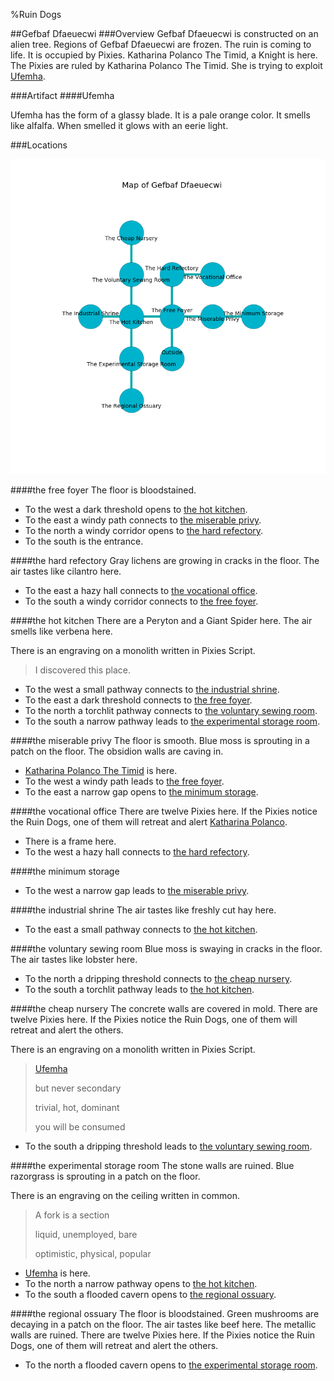 %Ruin Dogs

##Gefbaf Dfaeuecwi
###Overview
Gefbaf Dfaeuecwi is constructed on an alien tree. Regions of Gefbaf Dfaeuecwi are frozen. The ruin is coming to life. It is occupied by Pixies. <a name="Katharina-Polanco-The-Timid"></a>Katharina Polanco The Timid, a Knight is here. The Pixies are ruled by Katharina Polanco The Timid. She  is trying to exploit [Ufemha](#Ufemha). 



###Artifact
####<a name="Ufemha"></a>Ufemha


Ufemha has the form of a glassy blade. It is a pale orange color. It smells like alfalfa. When smelled it glows with an eerie light. 





###Locations


![](../v2/images/Gefbaf-Dfaeuecwi.png)

####<a name="the-free-foyer"></a>the free foyer
The floor is bloodstained. 



* To the west a dark threshold opens to [the hot kitchen](#the-hot-kitchen).
* To the east a windy path connects to [the miserable privy](#the-miserable-privy).
* To the north a windy corridor opens to [the hard refectory](#the-hard-refectory).
* To the south is the entrance.


####<a name="the-hard-refectory"></a>the hard refectory
Gray lichens are growing in cracks in the floor. The air tastes like cilantro here. 



* To the east a hazy hall connects to [the vocational office](#the-vocational-office).
* To the south a windy corridor connects to [the free foyer](#the-free-foyer).


####<a name="the-hot-kitchen"></a>the hot kitchen
There are a Peryton and a Giant Spider here. The air smells like verbena here. 

There is an engraving on a monolith written in Pixies Script. 

> I discovered this place.
>


* To the west a small pathway connects to [the industrial shrine](#the-industrial-shrine).
* To the east a dark threshold connects to [the free foyer](#the-free-foyer).
* To the north a torchlit pathway connects to [the voluntary sewing room](#the-voluntary-sewing-room).
* To the south a narrow pathway leads to [the experimental storage room](#the-experimental-storage-room).


####<a name="the-miserable-privy"></a>the miserable privy
The floor is smooth. Blue moss is sprouting in a patch on the floor. The obsidion walls are caving in. 



* [Katharina Polanco The Timid](#Katharina-Polanco-The-Timid) is here.
* To the west a windy path leads to [the free foyer](#the-free-foyer).
* To the east a narrow gap opens to [the minimum storage](#the-minimum-storage).


####<a name="the-vocational-office"></a>the vocational office
There are twelve Pixies here. If the Pixies notice the Ruin Dogs, one of them will retreat and alert [Katharina Polanco](#Katharina-Polanco). 



* There is a frame here.
* To the west a hazy hall connects to [the hard refectory](#the-hard-refectory).


####<a name="the-minimum-storage"></a>the minimum storage




* To the west a narrow gap leads to [the miserable privy](#the-miserable-privy).


####<a name="the-industrial-shrine"></a>the industrial shrine
The air tastes like freshly cut hay here. 



* To the east a small pathway connects to [the hot kitchen](#the-hot-kitchen).


####<a name="the-voluntary-sewing-room"></a>the voluntary sewing room
Blue moss is swaying in cracks in the floor. The air tastes like lobster here. 



* To the north a dripping threshold connects to [the cheap nursery](#the-cheap-nursery).
* To the south a torchlit pathway leads to [the hot kitchen](#the-hot-kitchen).


####<a name="the-cheap-nursery"></a>the cheap nursery
The concrete walls are covered in mold. There are twelve Pixies here. If the Pixies notice the Ruin Dogs, one of them will retreat and alert the others. 

There is an engraving on a monolith written in Pixies Script. 

> [Ufemha](#Ufemha)
>
> but never secondary
>
> trivial, hot, dominant
>
> you will be consumed
>


* To the south a dripping threshold leads to [the voluntary sewing room](#the-voluntary-sewing-room).


####<a name="the-experimental-storage-room"></a>the experimental storage room
The stone walls are ruined. Blue razorgrass is sprouting in a patch on the floor. 

There is an engraving on the ceiling written in common. 

> A fork is a section
>
> liquid, unemployed, bare
>
> optimistic, physical, popular
>


* [Ufemha](#Ufemha) is here.
* To the north a narrow pathway opens to [the hot kitchen](#the-hot-kitchen).
* To the south a flooded cavern opens to [the regional ossuary](#the-regional-ossuary).


####<a name="the-regional-ossuary"></a>the regional ossuary
The floor is bloodstained. Green mushrooms are decaying in a patch on the floor. The air tastes like beef here. The metallic walls are ruined. There are twelve Pixies here. If the Pixies notice the Ruin Dogs, one of them will retreat and alert the others. 



* To the north a flooded cavern opens to [the experimental storage room](#the-experimental-storage-room).


